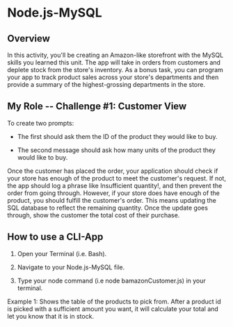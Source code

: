 # Node.js-MySQL

## Overview

In this activity, you'll be creating an Amazon-like storefront with the MySQL skills you learned this unit. The app will take in orders from customers and deplete stock from the store's inventory. As a bonus task, you can program your app to track product sales across your store's departments and then provide a summary of the highest-grossing departments in the store.

## My Role -- Challenge #1: Customer View

To create two prompts:

 * The first should ask them the ID of the product they would like to buy.
 
 * The second message should ask how many units of the product they would like to buy.

Once the customer has placed the order, your application should check if your store has enough of the product to meet the customer's request. If not, the app should log a phrase like Insufficient quantity!, and then prevent the order from going through. However, if your store does have enough of the product, you should fulfill the customer's order. This means updating the SQL database to reflect the remaining quantity. Once the update goes through, show the customer the total cost of their purchase.


## How to use a CLI-App

1. Open your Terminal (i.e. Bash).

2. Navigate to your Node.js-MySQL file.

3. Type your node command (i.e node bamazonCustomer.js) in your terminal.

Example 1: Shows the table of the products to pick from. After a product id is picked with a sufficient amount you want, it will calculate your total and let you know that it is in stock. 

